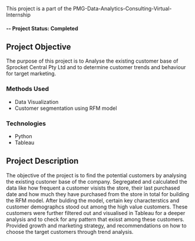 
This project is a part of the PMG-Data-Analytics-Consulting-Virtual-Internship

#### -- Project Status: Completed

## Project Objective
The purpose of this project is to	Analyse the existing customer base of Sprocket Central Pty Ltd and to determine customer trends and behaviour for target marketing.

### Methods Used
* Data Visualization
* Customer segmentation using RFM model

### Technologies
* Python
* Tableau

## Project Description
The objective of the project is to find the  potential customers by analysing the existing custoner base of the company. Segregated and calculated the
data like how frequent a customer visists the store, their last purchased date and how much they have purchased from the store in total for building the RFM model. 
After bulding the model, certain key characterstics and customer demographcs stood out among the high value customers.
These customers were further filtered out and visualised in Tableau for a deeper analysis and to check for any pattern that exisst among these customers. Provided growth and marketing strategy, and recommendations on how to choose the target customers through trend analysis.

